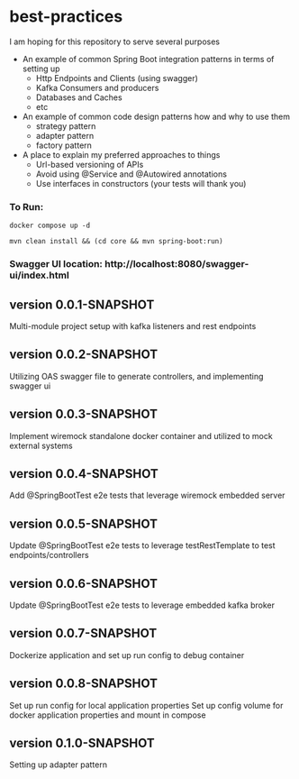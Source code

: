 # best-practices
I am hoping for this repository to serve several purposes
* An example of common Spring Boot integration patterns in terms of setting up 
  * Http Endpoints and Clients (using swagger)
  * Kafka Consumers and producers
  * Databases and Caches
  * etc
* An example of common code design patterns how and why to use them
  * strategy pattern
  * adapter pattern
  * factory pattern
* A place to explain my preferred approaches to things
  * Url-based versioning of APIs
  * Avoid using @Service and @Autowired annotations
  * Use interfaces in constructors (your tests will thank you)

### To Run:

`docker compose up -d`

`mvn clean install && (cd core && mvn spring-boot:run)`

### Swagger UI location: http://localhost:8080/swagger-ui/index.html

## version 0.0.1-SNAPSHOT
Multi-module project setup with kafka listeners and rest endpoints

## version 0.0.2-SNAPSHOT
Utilizing OAS swagger file to generate controllers, and implementing swagger ui

## version 0.0.3-SNAPSHOT
Implement wiremock standalone docker container and utilized to mock external systems

## version 0.0.4-SNAPSHOT
Add @SpringBootTest e2e tests that leverage wiremock embedded server

## version 0.0.5-SNAPSHOT
Update @SpringBootTest e2e tests to leverage testRestTemplate to test endpoints/controllers

## version 0.0.6-SNAPSHOT
Update @SpringBootTest e2e tests to leverage embedded kafka broker

## version 0.0.7-SNAPSHOT
Dockerize application and set up run config to debug container

## version 0.0.8-SNAPSHOT
Set up run config for local application properties
Set up config volume for docker application properties and mount in compose

## version 0.1.0-SNAPSHOT
Setting up adapter pattern
